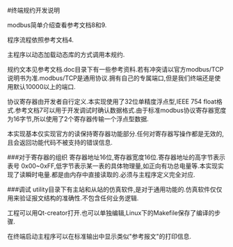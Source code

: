 #终端规约开发说明

modbus简单介绍查看参考文档8和9.

程序流程依照参考文档4.

主程序以动态加载动态库的方式调用本规约.

规约文本见参考文档.doc目录下有一些参考资料.若有冲突请以官方modbus/TCP说明书为准.modbus/TCP是通用协议.拥有自己的专属端口,但是我们终端还是使用默认10000以上的端口.

协议寄存器由开发者自行定义.本实现使用了32位单精度浮点型,IEEE 754 float格式.参考文档7可以用于开发调试时确认数据格式.由于标准modbus协议寄存器宽度为16字节,所以使用了2个寄存器传输一个浮点型数据.

本实现基本仅实现官方的读保持寄存器功能部分.任何对寄存器写操作都是无效的,且会返回功能代码不被支持的错误信息.

###对于寄存器的组织
寄存器地址16位,寄存器宽度16位.寄存器地址的高字节表示表号 0x00~0xFF,低字节表示某一表的具体物理量,如正向有功总电量等.本实现实现了读瞬时电量.都是由内存中直接读取的.必须与主程序定义完全对应.

###调试
utility目录下有主站和从站的仿真软件,是对于通用功能的.仿真软件仅仅用来验证报文结构的准确性.不包含任何业务逻辑.

工程可以用Qt-creator打开.也可以单独编辑,Linux下的Makefile保存了编译的步骤.

在终端启动主程序可以在标准输出中显示类似"参考报文"的打印信息.
